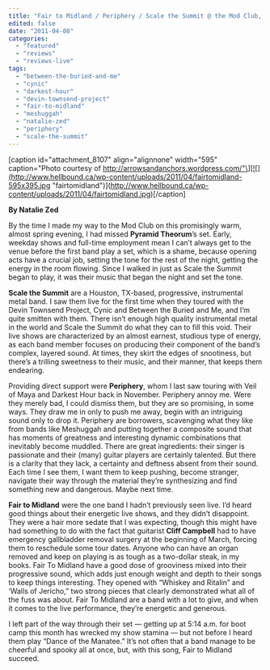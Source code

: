 ```yaml
---
title: "Fair to Midland / Periphery / Scale the Summit @ the Mod Club, Toronto ON, March 29th 2011"
edited: false
date: "2011-04-08"
categories:
  - "featured"
  - "reviews"
  - "reviews-live"
tags:
  - "between-the-buried-and-me"
  - "cynic"
  - "darkest-hour"
  - "devin-townsend-project"
  - "fair-to-midland"
  - "meshuggah"
  - "natalie-zed"
  - "periphery"
  - "scale-the-summit"
---
```


\[caption id="attachment\_8107" align="alignnone" width="595" caption="Photo courtesy of http://arrowsandanchors.wordpress.com/"\][![](http://www.hellbound.ca/wp-content/uploads/2011/04/fairtomidland-595x395.jpg "fairtomidland")](http://www.hellbound.ca/wp-content/uploads/2011/04/fairtomidland.jpg)\[/caption\]

**By Natalie Zed**

By the time I made my way to the Mod Club on this promisingly warm, almost spring evening, I had missed **Pyramid Theorum**’s set. Early, weekday shows and full-time employment mean I can’t always get to the venue before the first band play a set, which is a shame, because opening acts have a crucial job, setting the tone for the rest of the night, getting the energy in the room flowing. Since I walked in just as Scale the Summit began to play, it was their music that began the night and set the tone.

**Scale the Summit** are a Houston, TX-based, progressive, instrumental metal band. I saw them live for the first time when they toured with the Devin Townsend Project, Cynic and Between the Buried and Me, and I’m quite smitten with them. There isn’t enough high quality instrumental metal in the world and Scale the Summit do what they can to fill this void. Their live shows are characterized by an almost earnest, studious type of energy, as each band member focuses on producing their component of the band’s complex, layered sound. At times, they skirt the edges of snootiness, but there’s a trilling sweetness to their music, and their manner, that keeps them endearing.

Providing direct support were **Periphery**, whom I last saw touring with Veil of Maya and Darkest Hour back in November. Periphery annoy me. Were they merely bad, I could dismiss them, but they are so promising, in some ways. They draw me in only to push me away, begin with an intriguing sound only to drop it. Periphery are borrowers, scavenging what they like from bands like Meshuggah and putting together a composite sound that has moments of greatness and interesting dynamic combinations that inevitably become muddled. There are great ingredients: their singer is passionate and their (many) guitar players are certainly talented. But there is a clarity that they lack, a certainty and deftness absent from their sound. Each time I see them, I want them to keep pushing, become stranger, navigate their way through the material they’re synthesizing and find something new and dangerous. Maybe next time.

**Fair to Midland** were the one band I hadn’t previously seen live. I’d heard good things about their energetic live shows, and they didn’t disappoint. They were a hair more sedate that I was expecting, though this might have had something to do with the fact that guitarist **Cliff Campbell** had to have emergency gallbladder removal surgery at the beginning of March, forcing them to reschedule some tour dates. Anyone who can have an organ removed and keep on playing is as tough as a two-dollar steak, in my books. Fair To Midland have a good dose of grooviness mixed into their progressive sound, which adds just enough weight and depth to their songs to keep things interesting. They opened with “Whiskey and Ritalin” and ‘Walls of Jericho,” two strong pieces that clearly demonstrated what all of the fuss was about. Fair To Midland are a band with a lot to give, and when it comes to the live performance, they’re energetic and generous.

I left part of the way through their set — getting up at 5:14 a.m. for boot camp this month has wrecked my show stamina — but not before I heard them play “Dance of the Manatee.” It’s not often that a band manage to be cheerful and spooky all at once, but, with this song, Fair to Midland succeed.
